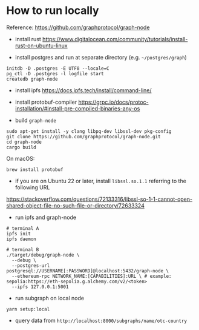 # How to run locally

Reference: https://github.com/graphprotocol/graph-node

- install rust
https://www.digitalocean.com/community/tutorials/install-rust-on-ubuntu-linux

- install postgres and run at separate directory (e.g. `~/postgres/graph`) 
```
initdb -D .postgres -E UTF8 --locale=C
pg_ctl -D .postgres -l logfile start
createdb graph-node
```

- install ipfs
https://docs.ipfs.tech/install/command-line/

- install protobuf-compiler
https://grpc.io/docs/protoc-installation/#install-pre-compiled-binaries-any-os

- build `graph-node`

```
sudo apt-get install -y clang libpq-dev libssl-dev pkg-config
git clone https://github.com/graphprotocol/graph-node.git
cd graph-node
cargo build
```

On macOS:

```
brew install protobuf
```

- if you are on Ubuntu 22 or later, install `libssl.so.1.1` referring to the following URL

https://stackoverflow.com/questions/72133316/libssl-so-1-1-cannot-open-shared-object-file-no-such-file-or-directory/72633324

- run ipfs and graph-node

```
# terminal A
ipfs init
ipfs daemon

# terminal B
./target/debug/graph-node \
  --debug \
  --postgres-url postgresql://USERNAME[:PASSWORD]@localhost:5432/graph-node \
  --ethereum-rpc NETWORK_NAME:[CAPABILITIES]:URL \ # example: sepolia:https://eth-sepolia.g.alchemy.com/v2/<token>
  --ipfs 127.0.0.1:5001
```

- run subgraph on local node
```
yarn setup:local
```

- query data from `http://localhost:8000/subgraphs/name/otc-country`
